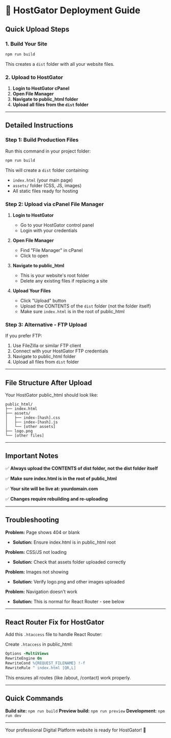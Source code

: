 # 🚀 HostGator Deployment Guide

## Quick Upload Steps

### 1. Build Your Site

```bash
npm run build
```

This creates a `dist` folder with all your website files.

### 2. Upload to HostGator

1. **Login to HostGator cPanel**
2. **Open File Manager**
3. **Navigate to public_html folder**
4. **Upload all files from the `dist` folder**

---

## Detailed Instructions

### Step 1: Build Production Files

Run this command in your project folder:

```bash
npm run build
```

This will create a `dist` folder containing:

- `index.html` (your main page)
- `assets/` folder (CSS, JS, images)
- All static files ready for hosting

### Step 2: Upload via cPanel File Manager

1. **Login to HostGator**

   - Go to your HostGator control panel
   - Login with your credentials

2. **Open File Manager**

   - Find "File Manager" in cPanel
   - Click to open

3. **Navigate to public_html**

   - This is your website's root folder
   - Delete any existing files if replacing a site

4. **Upload Your Files**
   - Click "Upload" button
   - Upload the CONTENTS of the `dist` folder (not the folder itself)
   - Make sure `index.html` is in the root of public_html

### Step 3: Alternative - FTP Upload

If you prefer FTP:

1. Use FileZilla or similar FTP client
2. Connect with your HostGator FTP credentials
3. Navigate to public_html folder
4. Upload all files from `dist` folder

---

## File Structure After Upload

Your HostGator public_html should look like:

```
public_html/
├── index.html
├── assets/
│   ├── index-[hash].css
│   ├── index-[hash].js
│   └── [other assets]
├── logo.png
└── [other files]
```

---

## Important Notes

✅ **Always upload the CONTENTS of dist folder, not the dist folder itself**

✅ **Make sure index.html is in the root of public_html**

✅ **Your site will be live at: yourdomain.com**

✅ **Changes require rebuilding and re-uploading**

---

## Troubleshooting

**Problem:** Page shows 404 or blank

- **Solution:** Ensure index.html is in public_html root

**Problem:** CSS/JS not loading

- **Solution:** Check that assets folder uploaded correctly

**Problem:** Images not showing

- **Solution:** Verify logo.png and other images uploaded

**Problem:** Navigation doesn't work

- **Solution:** This is normal for React Router - see below

---

## React Router Fix for HostGator

Add this `.htaccess` file to handle React Router:

Create `.htaccess` in public_html:

```apache
Options -MultiViews
RewriteEngine On
RewriteCond %{REQUEST_FILENAME} !-f
RewriteRule ^ index.html [QR,L]
```

This ensures all routes (like /about, /contact) work properly.

---

## Quick Commands

**Build site:** `npm run build`
**Preview build:** `npm run preview`
**Development:** `npm run dev`

---

Your professional Digital Platform website is ready for HostGator! 🎉
